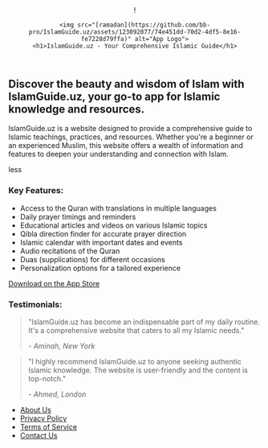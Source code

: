 
<!DOCTYPE html>
<html>
<head>
  <title>IslamGuide.uz - Your Comprehensive Islamic Guide</title>
</head>
<body>
  <header>!

    <img src="[ramadan](https://github.com/bb-pro/IslamGuide.uz/assets/123092077/74e451dd-70d2-4df5-8e16-fe7228d79ffa)" alt="App Logo">
    <h1>IslamGuide.uz - Your Comprehensive Islamic Guide</h1>
  </header>
  <section>
    <h2>Discover the beauty and wisdom of Islam with IslamGuide.uz, your go-to app for Islamic knowledge and resources.</h2>
    <p>IslamGuide.uz is a website designed to provide a comprehensive guide to Islamic teachings, practices, and resources. Whether you're a beginner or an experienced Muslim, this website offers a wealth of information and features to deepen your understanding and connection with Islam.</p>

less

<h3>Key Features:</h3>
<ul>
  <li>Access to the Quran with translations in multiple languages</li>
  <li>Daily prayer timings and reminders</li>
  <li>Educational articles and videos on various Islamic topics</li>
  <li>Qibla direction finder for accurate prayer direction</li>
  <li>Islamic calendar with important dates and events</li>
  <li>Audio recitations of the Quran</li>
  <li>Duas (supplications) for different occasions</li>
  <li>Personalization options for a tailored experience</li>
</ul>

<a href="app-store-link" class="cta-button">Download on the App Store</a>

  </section>
  <section>
    <h3>Testimonials:</h3>
    <blockquote>
      <p>"IslamGuide.uz has become an indispensable part of my daily routine. It's a comprehensive website that caters to all my Islamic needs."</p>
      <cite>- Aminah, New York</cite>
    </blockquote>
    <blockquote>
      <p>"I highly recommend IslamGuide.uz to anyone seeking authentic Islamic knowledge. The website is user-friendly and the content is top-notch."</p>
      <cite>- Ahmed, London</cite>
    </blockquote>
  </section>
  <footer>
    <nav>
      <ul>
        <li><a href="about-us">About Us</a></li>
        <li><a href="privacy-policy">Privacy Policy</a></li>
        <li><a href="terms-of-service">Terms of Service</a></li>
        <li><a href="contact-us">Contact Us</a></li>
      </ul>
    </nav>
  </footer>
</body>
</html>
